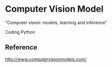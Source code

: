 # Computer Vision Model

"Computer vision: models, learning and inference"

Coding Python

## Reference
http://www.computervisionmodels.com/
